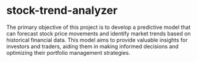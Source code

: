 # stock-trend-analyzer
The primary objective of this project is to develop a predictive model that can forecast stock price movements and identify market trends based on historical financial data. This model aims to provide valuable insights for investors and traders, aiding them in making informed decisions and optimizing their portfolio management strategies.
